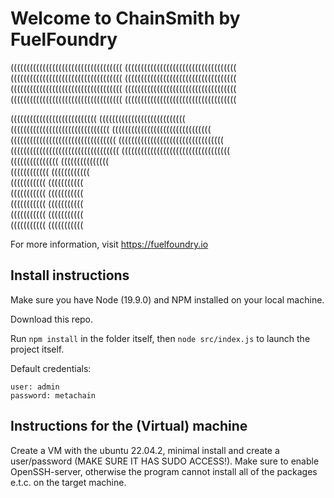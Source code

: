 # Welcome to ChainSmith by FuelFoundry

 (((((((((((((((((((((((((((((((((((       (((((((((((((((((((((((((((((((((((   
 (((((((((((((((((((((((((((((((((((       (((((((((((((((((((((((((((((((((((  
 (((((((((((((((((((((((((((((((((((       (((((((((((((((((((((((((((((((((((  
 (((((((((((((((((((((((((((((((((((       (((((((((((((((((((((((((((((((((((  
  
  
  
 (((((((((((((((((((((((((((                       (((((((((((((((((((((((((((  
 (((((((((((((((((((((((((((((((               (((((((((((((((((((((((((((((((  
 (((((((((((((((((((((((((((((((((           (((((((((((((((((((((((((((((((((  
 ((((((((((((((((((((((((((((((((((         ((((((((((((((((((((((((((((((((((  
                     (((((((((((((((       (((((((((((((((  
                        ((((((((((((       ((((((((((((  
                         (((((((((((       (((((((((((  
                         (((((((((((       (((((((((((  
                         (((((((((((       (((((((((((  
                         (((((((((((       (((((((((((  
                         (((((((((((       (((((((((((  
  
For more information, visit https://fuelfoundry.io  

## Install instructions

Make sure you have Node (19.9.0) and NPM installed on your local machine.

Download this repo. 

Run `npm install` in the folder itself, then `node src/index.js` to launch the project itself.

Default credentials:
```
user: admin
password: metachain
``` 

## Instructions for the (Virtual) machine

Create a VM with the ubuntu 22.04.2, minimal install and create a user/password (MAKE SURE IT HAS SUDO ACCESS!). Make sure to enable OpenSSH-server, otherwise the program cannot install all of the packages e.t.c. on the target machine. 
